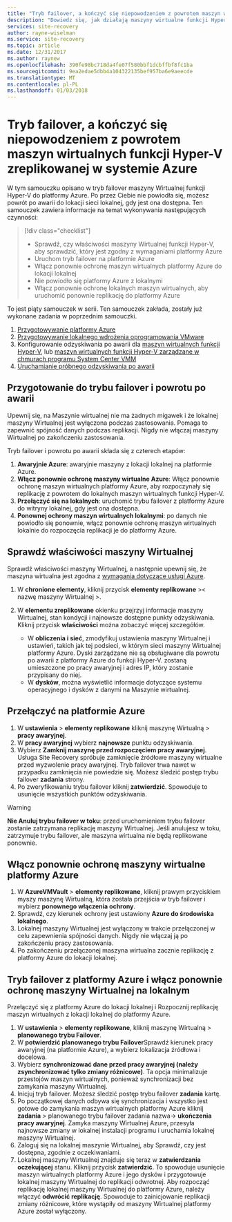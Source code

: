 ```yaml
---
title: "Tryb failover, a kończyć się niepowodzeniem z powrotem maszyn wirtualnych funkcji Hyper-V replikowany do platformy Azure z usługą Site Recovery | Dokumentacja firmy Microsoft"
description: "Dowiedz się, jak działają maszyny wirtualne funkcji Hyper-V do platformy Azure i powrót po awarii do lokacji lokalnej, z usługą Azure Site Recovery"
services: site-recovery
author: rayne-wiselman
ms.service: site-recovery
ms.topic: article
ms.date: 12/31/2017
ms.author: raynew
ms.openlocfilehash: 390fe98bc718da4fe07f580bbf1dcbffbf8fc1ba
ms.sourcegitcommit: 9ea2edae5dbb4a104322135bef957ba6e9aeecde
ms.translationtype: MT
ms.contentlocale: pl-PL
ms.lasthandoff: 01/03/2018
---
```

# <a name="fail-over-and-fail-back-hyper-v-vms-replicated-to-azure"></a>Tryb failover, a kończyć się niepowodzeniem z powrotem maszyn wirtualnych funkcji Hyper-V zreplikowanej w systemie Azure

W tym samouczku opisano w tryb failover maszyny Wirtualnej funkcji Hyper-V do platformy Azure. Po przez Ciebie nie powiodła się, możesz powrót po awarii do lokacji sieci lokalnej, gdy jest ona dostępna. Ten samouczek zawiera informacje na temat wykonywania następujących czynności:

> [!div class="checklist"]
> * Sprawdź, czy właściwości maszyny Wirtualnej funkcji Hyper-V, aby sprawdzić, który jest zgodny z wymaganiami platformy Azure
> * Uruchom tryb failover na platformie Azure
> * Włącz ponownie ochronę maszyn wirtualnych platformy Azure do lokacji lokalnej
> * Nie powiodło się platformy Azure z lokalnymi
> * Włącz ponownie ochronę lokalnych maszyn wirtualnych, aby uruchomić ponownie replikację do platformy Azure

To jest piąty samouczek w serii. Ten samouczek zakłada, zostały już wykonane zadania w poprzednim samouczki.

1. [Przygotowywanie platformy Azure](tutorial-prepare-azure.md)
2. [Przygotowywanie lokalnego wdrożenia oprogramowania VMware](tutorial-prepare-on-premises-hyper-v.md)
3. Konfigurowanie odzyskiwania po awarii dla [maszyn wirtualnych funkcji Hyper-V](tutorial-hyper-v-to-azure.md), lub [maszyn wirtualnych funkcji Hyper-V zarządzane w chmurach programu System Center VMM](tutorial-hyper-v-vmm-to-azure.md)
4. [Uruchamianie próbnego odzyskiwania po awarii](tutorial-dr-drill-azure.md)

## <a name="prepare-for-failover-and-failback"></a>Przygotowanie do trybu failover i powrotu po awarii

Upewnij się, na Maszynie wirtualnej nie ma żadnych migawek i że lokalnej maszyny Wirtualnej jest wyłączona podczas zastosowania. Pomaga to zapewnić spójność danych podczas replikacji. Nigdy nie włączaj maszyny Wirtualnej po zakończeniu zastosowania. 

Tryb failover i powrotu po awarii składa się z czterech etapów:

1. **Awaryjnie Azure**: awaryjnie maszyny z lokacji lokalnej na platformie Azure.
2. **Włącz ponownie ochronę maszyny wirtualne Azure**: Włącz ponownie ochronę maszyn wirtualnych platformy Azure, aby rozpoczynały się replikację z powrotem do lokalnych maszyn wirtualnych funkcji Hyper-V.
3. **Przełączyć się na lokalnych**: uruchomić trybu failover z platformy Azure do witryny lokalnej, gdy jest ona dostępna.
4. **Ponownej ochrony maszyn wirtualnych lokalnymi**: po danych nie powiodło się ponownie, włącz ponownie ochronę maszyn wirtualnych lokalnie do rozpoczęcia replikacji je do platformy Azure.

## <a name="verify-vm-properties"></a>Sprawdź właściwości maszyny Wirtualnej

Sprawdź właściwości maszyny Wirtualnej, a następnie upewnij się, że maszyna wirtualna jest zgodna z [wymagania dotyczące usługi Azure](site-recovery-support-matrix-to-azure.md#failed-over-azure-vm-requirements).

1. W **chronione elementy**, kliknij przycisk **elementy replikowane** >< nazwę maszyny Wirtualnej >.

2. W **elementu zreplikowane** okienku przejrzyj informacje maszyny Wirtualnej, stan kondycji i najnowsze dostępne punkty odzyskiwania. Kliknij przycisk **właściwości** można zobaczyć więcej szczegółów.
     - W **obliczenia i sieć**, zmodyfikuj ustawienia maszyny Wirtualnej i ustawień, takich jak tej podsieci, w którym sieci maszyny Wirtualnej platformy Azure. Dyski zarządzane nie są obsługiwane dla powrotu po awarii z platformy Azure do funkcji Hyper-V.
   zostaną umieszczone po pracy awaryjnej i adres IP, który zostanie przypisany do niej.
    - W **dysków**, można wyświetlić informacje dotyczące systemu operacyjnego i dysków z danymi na Maszynie wirtualnej.

## <a name="fail-over-to-azure"></a>Przełączyć na platformie Azure

1. W **ustawienia** > **elementy replikowane** kliknij maszynę Wirtualną > **pracy awaryjnej**.
2. W **pracy awaryjnej** wybierz **najnowsze** punktu odzyskiwania. 
3. Wybierz **Zamknij maszynę przed rozpoczęciem pracy awaryjnej**. Usługa Site Recovery spróbuje zamknięcie źródłowe maszyny wirtualne przed wyzwolenie pracy awaryjnej. Tryb failover trwa nawet w przypadku zamknięcia nie powiedzie się. Możesz śledzić postęp trybu failover **zadania** strony.
4. Po zweryfikowaniu trybu failover kliknij **zatwierdzić**. Spowoduje to usunięcie wszystkich punktów odzyskiwania.

> [!WARNING]
> **Nie Anuluj trybu failover w toku**: przed uruchomieniem trybu failover zostanie zatrzymana replikację maszyny Wirtualnej. Jeśli anulujesz w toku, zatrzymuje trybu failover, ale maszyna wirtualna nie będą replikowane ponownie.

## <a name="reprotect-azure-vms"></a>Włącz ponownie ochronę maszyny wirtualne platformy Azure

1. W **AzureVMVault** > **elementy replikowane**, kliknij prawym przyciskiem myszy maszynę Wirtualną, która została przejścia w tryb failover i wybierz **ponownego włączenia ochrony**.
2. Sprawdź, czy kierunek ochrony jest ustawiony **Azure do środowiska lokalnego**.
3. Lokalnej maszyny Wirtualnej jest wyłączony w trakcie przełączonej w celu zapewnienia spójności danych. Nigdy nie włączaj ją po zakończeniu pracy zastosowania.
4. Po zakończeniu przełączonej maszyna wirtualna zacznie replikację z platformy Azure do lokacji lokalnej.



## <a name="fail-over-from-azure-and-reprotect-the-on-premises-vm"></a>Tryb failover z platformy Azure i włącz ponownie ochronę maszyny Wirtualnej na lokalnym

Przełączyć się z platformy Azure do lokacji lokalnej i Rozpocznij replikację maszyn wirtualnych z lokacji lokalnej do platformy Azure.

1. W **ustawienia** > **elementy replikowane**, kliknij maszynę Wirtualną > **planowanego trybu Failover**.
2. W **potwierdzić planowanego trybu Failover**Sprawdź kierunek pracy awaryjnej (na platformie Azure), a wybierz lokalizacja źródłowa i docelowa.
3. Wybierz **synchronizować dane przed pracy awaryjnej (należy zsynchronizować tylko zmiany różnicowe)**. Ta opcja minimalizuje przestojów maszyn wirtualnych, ponieważ synchronizacji bez zamykania maszyny Wirtualnej.
4. Inicjuj tryb failover. Możesz śledzić postęp trybu failover **zadania** kartę.
5. Po początkowej danych odbywa się synchronizacja i wszystko jest gotowe do zamykania maszyn wirtualnych platformy Azure kliknij **zadania** > planowanego trybu failover zadania nazwa-> **ukończenia pracy awaryjnej**. Zamyka maszyny Wirtualnej Azure, przesyła najnowsze zmiany w lokalnej instalacji programu i uruchamia lokalnej maszyny Wirtualnej.
6. Zaloguj się na lokalnej maszynie Wirtualnej, aby Sprawdź, czy jest dostępna, zgodnie z oczekiwaniami.
7. Lokalnej maszyny Wirtualnej znajduje się teraz w **zatwierdzania oczekującej** stanu. Kliknij przycisk **zatwierdzić**. To spowoduje usunięcie maszyn wirtualnych platformy Azure i jego dysków i przygotowuje lokalnej maszyny Wirtualnej do replikacji odwrotnej.
Aby rozpocząć replikację lokalnej maszyny Wirtualnej do platformy Azure, należy włączyć **odwrócić replikację**. Spowoduje to zainicjowanie replikacji zmiany różnicowe, które wystąpiły od maszyny Wirtualnej platformy Azure został wyłączony.  
